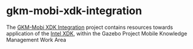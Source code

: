 gkm-mobi-xdk-integration
========================

The [GKM-Mobi XDK Integration][this] project contains resources
towards application of the [Intel XDK][xdk], within the Gazebo Project
Mobile Knowledge Management Work Area

[this]: https://github.com/GazeboHub/gkm-mobi-xdk-integration
[xdk]: http://xdk-software.intel.com/
